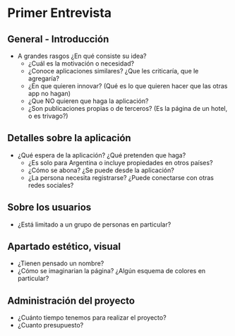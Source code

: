 # Primer Entrevista

## General - Introducción
- A grandes rasgos ¿En qué consiste su idea?
  - ¿Cuál es la motivación o necesidad?
  - ¿Conoce aplicaciones similares? ¿Que les criticaría, que le agregaría?
  - ¿En que quieren innovar? (Qué es lo que quieren hacer que las otras app no hagan)
  - ¿Que NO quieren que haga la aplicación?
  - ¿Son publicaciones propias o de terceros? (Es la página de un hotel, o es trivago?)

## Detalles sobre la aplicación
- ¿Qué espera de la aplicación? ¿Qué pretenden que haga?
  - ¿Es solo para Argentina o incluye propiedades en otros países?
  - ¿Cómo se abona? ¿Se puede desde la aplicación?
  - ¿La persona necesita registrarse? ¿Puede conectarse con otras redes sociales?

## Sobre los usuarios
- ¿Está limitado a un grupo de personas en particular?

## Apartado estético, visual
- ¿Tienen pensado un nombre?
- ¿Cómo se imaginarian la página? ¿Algún esquema de colores en particular?

## Administración del proyecto
- ¿Cuánto tiempo tenemos para realizar el proyecto?
- ¿Cuanto presupuesto?
